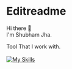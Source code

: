 # Editreadme
Hi there 👋
<br>
I'm Shubham Jha.


Tool That I work with.
<br><br>
[![My Skills](https://skillicons.dev/icons?i=cpp,c,kotlin,html,css,py,idea,vscode)](https://skillicons.dev)
